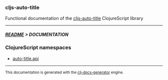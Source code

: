 
### cljs-auto-title

Functional documentation of the [cljs-auto-title](https://github.com/bithandshake/cljs-auto-title) ClojureScript library

---



##### [README](../README.md) > DOCUMENTATION

### ClojureScript namespaces

* [auto-title.api](cljs/auto-title/API.md)

---

<sub>This documentation is generated with the [clj-docs-generator](https://github.com/bithandshake/clj-docs-generator) engine.</sub>

